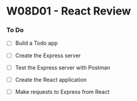 # W08D01 - React Review

### To Do
- [ ] Build a Todo app
- [ ] Create the Express server
- [ ] Test the Express server with Postman
- [ ] Create the React application
- [ ] Make requests to Express from React

















